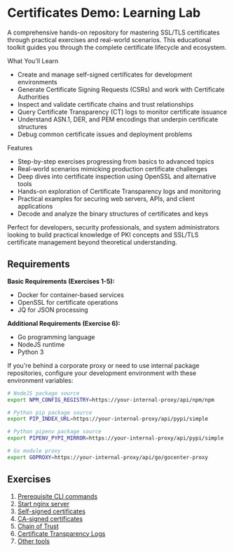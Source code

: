 # Certificates Demo: Learning Lab

A comprehensive hands-on repository for mastering SSL/TLS certificates through practical exercises and real-world scenarios. This educational toolkit guides you through the complete certificate lifecycle and ecosystem.

What You'll Learn
- Create and manage self-signed certificates for development environments
- Generate Certificate Signing Requests (CSRs) and work with Certificate Authorities
- Inspect and validate certificate chains and trust relationships
- Query Certificate Transparency (CT) logs to monitor certificate issuance
- Understand ASN.1, DER, and PEM encodings that underpin certificate structures
- Debug common certificate issues and deployment problems

Features
- Step-by-step exercises progressing from basics to advanced topics
- Real-world scenarios mimicking production certificate challenges
- Deep dives into certificate inspection using OpenSSL and alternative tools
- Hands-on exploration of Certificate Transparency logs and monitoring
- Practical examples for securing web servers, APIs, and client applications
- Decode and analyze the binary structures of certificates and keys

Perfect for developers, security professionals, and system administrators looking to build practical knowledge of PKI concepts and SSL/TLS certificate management beyond theoretical understanding.


## Requirements

**Basic Requirements (Exercises 1-5):**
- Docker for container-based services
- OpenSSL for certificate operations
- JQ for JSON processing

**Additional Requirements (Exercise 6):**
- Go programming language
- NodeJS runtime
- Python 3

If you're behind a corporate proxy or need to use internal package repositories, configure your development environment with these environment variables:
```bash
# NodeJS package source
export NPM_CONFIG_REGISTRY=https://your-internal-proxy/api/npm/npm

# Python pip package source
export PIP_INDEX_URL=https://your-internal-proxy/api/pypi/simple

# Python pipenv package source
export PIPENV_PYPI_MIRROR=https://your-internal-proxy/api/pypi/simple

# Go module proxy
export GOPROXY=https://your-internal-proxy/api/go/gocenter-proxy
```


## Exercises

1. [Prerequisite CLI commands](./docs/prerequisite-info.md)
2. [Start nginx server](./docs/nginx-server.md)
3. [Self-signed certificates](./docs/selfsigned-certificates.md)
4. [CA-signed certificates](./docs/casigned-certificates.md)
5. [Chain of Trust](./docs/chain-of-trust.md)
6. [Certificate Transparency Logs](./docs/certificate-transparency-logs.md)
7. [Other tools](./docs/other-tools.md)

